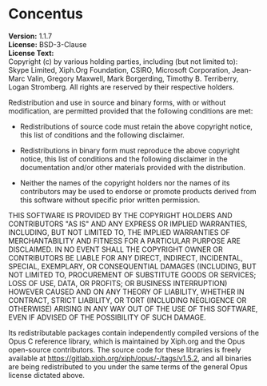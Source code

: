 # Concentus

**Version:** 1.1.7  
**License:**  BSD-3-Clause  
**License Text:**  
Copyright (c) by various holding parties, including (but not limited to):
Skype Limited, Xiph.Org Foundation, CSIRO, Microsoft Corporation,
Jean-Marc Valin, Gregory Maxwell, Mark Borgerding, Timothy B. Terriberry,
Logan Stromberg. All rights are reserved by their respective holders.

Redistribution and use in source and binary forms, with or without
modification, are permitted provided that the following conditions are met:

* Redistributions of source code must retain the above copyright notice,
this list of conditions and the following disclaimer.

* Redistributions in binary form must reproduce the above copyright
notice, this list of conditions and the following disclaimer in the
documentation and/or other materials provided with the distribution.

* Neither the names of the copyright holders nor the names of its
contributors may be used to endorse or promote products derived from this
software without specific prior written permission.

THIS SOFTWARE IS PROVIDED BY THE COPYRIGHT HOLDERS AND CONTRIBUTORS "AS IS"
AND ANY EXPRESS OR IMPLIED WARRANTIES, INCLUDING, BUT NOT LIMITED TO, THE
IMPLIED WARRANTIES OF MERCHANTABILITY AND FITNESS FOR A PARTICULAR PURPOSE ARE DISCLAIMED. IN NO EVENT SHALL THE COPYRIGHT OWNER OR CONTRIBUTORS BE LIABLE FOR ANY DIRECT, INDIRECT, INCIDENTAL, SPECIAL, EXEMPLARY, OR CONSEQUENTIAL DAMAGES (INCLUDING, BUT NOT LIMITED TO, PROCUREMENT OF SUBSTITUTE GOODS OR SERVICES; LOSS OF USE, DATA, OR PROFITS; OR BUSINESS INTERRUPTION) HOWEVER CAUSED AND ON ANY THEORY OF LIABILITY, WHETHER IN CONTRACT, STRICT LIABILITY, OR TORT (INCLUDING NEGLIGENCE OR OTHERWISE) ARISING IN ANY WAY OUT OF THE USE OF THIS SOFTWARE, EVEN IF ADVISED OF THE POSSIBILITY OF SUCH DAMAGE.

Its redistributable packages contain independently compiled
versions of the Opus C reference library, which is maintained by Xiph.org and the
Opus open-source contributors. The source code for these libraries is freely available
at https://gitlab.xiph.org/xiph/opus/-/tags/v1.5.2, and all binaries are being
redistributed to you under the same terms of the general Opus license dictated above.
